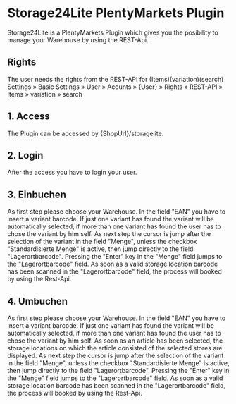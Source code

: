 # Storage24Lite PlentyMarkets Plugin

Storage24Lite is a PlentyMarkets Plugin which gives you the posibility to manage your Warehouse by using the REST-Api.

## Rights

<div class='alert alert-warning' role='alert'>
    The user needs the rights from the REST-API for (Items)(variation)(search)
</div>
Settings » Basic Settings » User » Acounts » {User} » Rights » REST-API » Items » variation » search


## 1. Access

The Plugin can be accessed by {ShopUrl}/storagelite.

## 2. Login

After the access you have to login your user.

## 3. Einbuchen

As first step please choose your Warehouse.
In the field "EAN" you have to insert a variant barcode.
If just one variant has found the variant will be automatically selected, if more than one variant has found the user has to chose the variant by him self.
As next step the cursor is jump after the selection of the variant in the field "Menge", unless the checkbox "Standardisierte Menge" is active, then jump directly to the field "Lagerortbarcode". Pressing the "Enter" key in the "Menge" field jumps to the "Lagerortbarcode" field.
As soon as a valid storage location barcode has been scanned in the "Lagerortbarcode" field, the process will booked by using the Rest-Api.

## 4. Umbuchen

As first step please choose your Warehouse.
In the field "EAN" you have to insert a variant barcode.
If just one variant has found the variant will be automatically selected, if more than one variant has found the user has to chose the variant by him self.
As soon as an article has been selected, the storage locations on which the article consisted of the selected stores are displayed. As next step the cursor is jump after the selection of the variant in the field "Menge", unless the checkbox "Standardisierte Menge" is active, then jump directly to the field "Lagerortbarcode". Pressing the "Enter" key in the "Menge" field jumps to the "Lagerortbarcode" field.
As soon as a valid storage location barcode has been scanned in the "Lagerortbarcode" field, the process will booked by using the Rest-Api.

